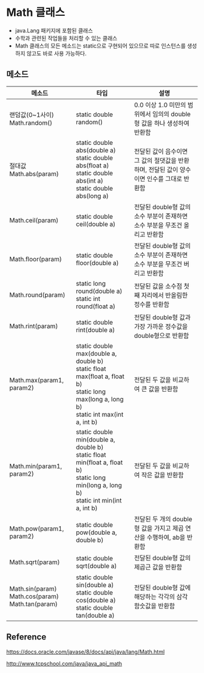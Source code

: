 # Math 클래스
- java.Lang 패키지에 포함된 클래스
- 수학과 관련된 작업들을 처리할 수 있는 클래스
- Math 클래스의 모든 메소드는 static으로 구현되어 있으므로 따로 인스턴스를 생성하지 않고도 바로 사용 가능하다.

## 메소드
메소드|타입|설명
|-|-|-|
랜덤값(0~1사이)<br>Math.random()|static double random()|0.0 이상 1.0 미만의 범위에서 임의의 double형 값을 하나 생성하여 반환함
절대값<br>Math.abs(param)|static double abs(double a)<br>static double abs(float a)<br>static double abs(int a)<br>static double abs(long a)<br>|전달된 값이 음수이면 그 값의 절댓값을 반환하며, 전달된 값이 양수이면 인수를 그대로 반환함
Math.ceil(param)|static double ceil(double a)|전달된 double형 값의 소수 부분이 존재하면 소수 부분을 무조건 올리고 반환함
Math.floor(param)|static double floor(double a)|전달된 double형 값의 소수 부분이 존재하면 소수 부분을 무조건 버리고 반환함
Math.round(param)|static long round(double a)<br>static int round(float a)|전달된 값을 소수점 첫째 자리에서 반올림한 정수를 반환함
Math.rint(param)|static double rint(double a)|전달된 double형 값과 가장 가까운 정수값을 double형으로 반환함
Math.max(param1, param2)|static double max(double a, double b)<br>static float max(float a, float b)<br>static long max(long a, long b)<br>static int max(int a, int b)|전달된 두 값을 비교하여 큰 값을 반환함
Math.min(param1, param2)|static double min(double a, double b)<br>static float min(float a, float b)<br>static long min(long a, long b)<br>static int min(int a, int b)|전달된 두 값을 비교하여 작은 값을 반환함
Math.pow(param1, param2)|static double pow(double a, double b)|전달된 두 개의 double형 값을 가지고 제곱 연산을 수행하여, ab을 반환함
Math.sqrt(param)|static double sqrt(double a)|전달된 double형 값의 제곱근 값을 반환함
Math.sin(param)<br>Math.cos(param)<br>Math.tan(param)|static double sin(double a)<br>static double cos(double a)<br>static double tan(double a)|전달된 double형 값에 해당하는 각각의 삼각 함숫값을 반환함

## Reference

https://docs.oracle.com/javase/8/docs/api/java/lang/Math.html

http://www.tcpschool.com/java/java_api_math
